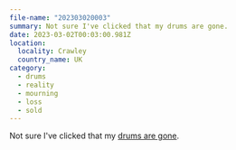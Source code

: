 ```yaml
---
file-name: "202303020003"
summary: Not sure I've clicked that my drums are gone.
date: 2023-03-02T00:03:00.981Z
location:
  locality: Crawley
  country_name: UK
category:
  - drums
  - reality
  - mourning
  - loss
  - sold
---
```


Not sure I've clicked that my [drums are gone](/photos/2023-01-28/photo_202301281213).
